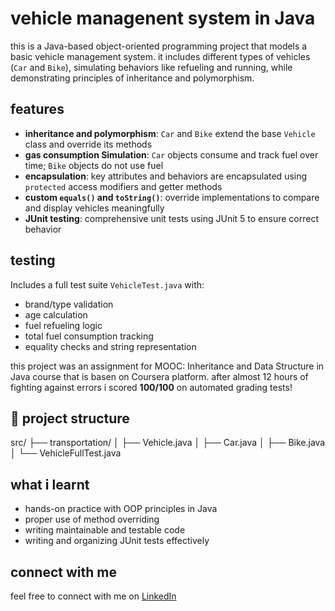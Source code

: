 # vehicle managenent system in Java
this is a Java-based object-oriented programming project that models a basic vehicle management system. it includes different types of vehicles (`Car` and `Bike`), simulating behaviors like refueling and running, while demonstrating principles of inheritance and polymorphism.

##  features
- **inheritance and polymorphism**: `Car` and `Bike` extend the base `Vehicle` class and override its methods
- **gas consumption Simulation**: `Car` objects consume and track fuel over time; `Bike` objects do not use fuel
- **encapsulation**: key attributes and behaviors are encapsulated using `protected` access modifiers and getter methods
- **custom `equals()` and `toString()`**: override implementations to compare and display vehicles meaningfully
- **JUnit testing**: comprehensive unit tests using JUnit 5 to ensure correct behavior

##  testing
Includes a full test suite `VehicleTest.java` with:
- brand/type validation
- age calculation
- fuel refueling logic
- total fuel consumption tracking
- equality checks and string representation

this project was an assignment for MOOC: Inheritance and Data Structure in Java course that is basen on Coursera platform. after almost 12 hours of fighting against errors i scored **100/100** on automated grading tests!

## 📁 project structure
src/ ├── transportation/ │ ├── Vehicle.java │ ├── Car.java │ ├── Bike.java │ └── VehicleFullTest.java

## what i learnt

- hands-on practice with OOP principles in Java
- proper use of method overriding
- writing maintainable and testable code
- writing and organizing JUnit tests effectively

## connect with me
feel free to connect with me on [LinkedIn](https://www.linkedin.com/in/mammadovaasmar/) 

